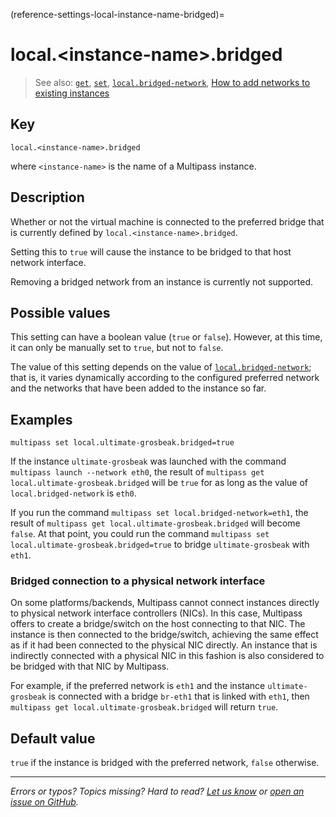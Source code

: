 (reference-settings-local-instance-name-bridged)=
# local.\<instance-name\>.bridged

> See also: [`get`](/reference/command-line-interface/get), [`set`](/reference/command-line-interface/set), [`local.bridged-network`](/reference/settings/local-bridged-network), [How to add networks to existing instances](/how-to-guides/manage-instances/add-a-network-to-an-existing-instance)

## Key

`local.<instance-name>.bridged`

where `<instance-name>` is the name of a Multipass instance.

## Description

Whether or not the virtual machine is connected to the preferred bridge that is currently defined by `local.<instance-name>.bridged`. 

Setting this to `true` will cause the instance to be bridged to that host network interface. 

Removing a bridged network from an instance is currently not supported.

## Possible values

This setting can have a boolean value (`true` or `false`). However, at this time, it can only be manually set to `true`, but not to `false`.

The value of this setting depends on the value of [`local.bridged-network`](/reference/settings/local-bridged-network); that is, it varies dynamically according to the configured preferred network and the networks that have been added to the instance so far. 

## Examples

`multipass set local.ultimate-grosbeak.bridged=true`

If the instance `ultimate-grosbeak` was launched with the command `multipass launch --network eth0`, the result of `multipass get local.ultimate-grosbeak.bridged` will be `true` for as long as the value of `local.bridged-network` is `eth0`. 

If you run the command `multipass set local.bridged-network=eth1`, the result of `multipass get local.ultimate-grosbeak.bridged` will become `false`. At that point, you could run the command `multipass set local.ultimate-grosbeak.bridged=true` to bridge `ultimate-grosbeak` with `eth1`.

### Bridged connection to a physical network interface

On some platforms/backends, Multipass cannot connect instances directly to physical network interface controllers (NICs). In this case, Multipass offers to create a bridge/switch on the host connecting to that NIC. The instance is then connected to the bridge/switch, achieving the same effect as if it had been connected to the physical NIC directly. An instance that is indirectly connected with a physical NIC in this fashion is also considered to be bridged with that NIC by Multipass.

For example, if the preferred network is `eth1` and the instance `ultimate-grosbeak` is connected with a bridge `br-eth1` that is linked with `eth1`, then `multipass get local.ultimate-grosbeak.bridged` will return `true`.

## Default value

`true` if the instance is bridged with the preferred network, `false` otherwise.

---

*Errors or typos? Topics missing? Hard to read? <a href="https://docs.google.com/forms/d/e/1FAIpQLSd0XZDU9sbOCiljceh3rO_rkp6vazy2ZsIWgx4gsvl_Sec4Ig/viewform?usp=pp_url&entry.317501128=https://multipass.run/docs/local.<instance-name>.bridged" target="_blank">Let us know</a> or <a href="https://github.com/canonical/multipass/issues/new/choose" target="_blank">open an issue on GitHub</a>.*

